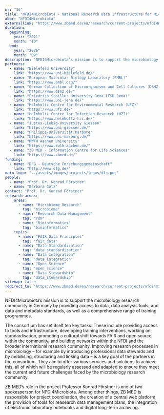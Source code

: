 ```yaml
---
nr: "16"
title: "NFDI4Microbiota - National Research Data Infrastructure for Microbiota Research"
abbr: "NFDI4Microbiota"
externallink: "https://www.zbmed.de/en/research/current-projects/nfdi4microbiota"
duration:
  beginning: 
    year: "2021"
    month: "10"
  end: 
    year: "2026"
    month: "09"
description: "NFDI4Microbiota’s mission is to support the microbiology research community in Germany by providing access to data, data analysis tools, and data and metadata standards, as well as a comprehensive range of training programmes."
partners:
  - name: "Bielefeld University"
    link: "https://www.uni-bielefeld.de/"
  - name: "European Molecular Biology Laboratory (EMBL)"
    link: "https://www.embl.org/"
  - name: "German Collection of Microorganisms and Cell Cultures (DSMZ)"
    link: "https://www.dsmz.de/"
  - name: "Friedrich Schiller University Jena (FSU Jena)"
    link: "https://www.uni-jena.de/"
  - name: "Helmholtz Centre for Environmental Research (UFZ)"
    link: "https://www.ufz.de/"
  - name: "Helmholtz Centre for Infection Research (HZI)"
    link: "https://www.helmholtz-hzi.de/"
  - name: "Justus-Liebig-University Giessen"
    link: "https://www.uni-giessen.de/"
  - name: "Philipps-Universität Marburg"
    link: "https://www.uni-marburg.de/"
  - name: "RWTH Aachen University"
    link: "https://www.rwth-aachen.de/"
  - name: "ZB MED - Information Centre for Life Sciences"
    link: "https://www.zbmed.de/"
funding:
  - name: "DFG - Deutsche Forschungsgemeinschaft"
    link: "http://www.dfg.de/"
main-logo: "../assets/images/projects/logos/dfg.png"
people:
  - name: "Prof. Dr. Konrad Förstner"
  - name: "Barbara Götz"
contact: "Prof. Dr. Konrad Förstner"
research-areas:
    areas:
      - name: "Microbiome Research"
        tag: "microbiome"
      - name: "Research Data Management"
        tag: "rdm"
      - name: "Bioinformatics"
        tag: "bioinformatics"
    topics:
      - name: "FAIR Data Principles"
        tag: "fair_data"
      - name: "Data Standardization"
        tag: "data_standardization"
      - name: "Data Integration"
        tag: "data_integration"
      - name: "Open Science"
        tag: "open_science"
      - name: "Data Stewardship"
        tag: "data_stewardship"
sitemap: false  
redirect_to: "https://www.zbmed.de/en/research/current-projects/nfdi4microbiota"
---
```

NFDI4Microbiota’s mission is to support the microbiology research community in Germany by providing access to data, data analysis tools, and data and metadata standards, as well as a comprehensive range of training programmes.

The consortium has set itself ten key tasks. These include providing access to tools and infrastructure, developing training interventions, working on standardisation, promoting a cultural shift towards FAIR and open source within the community, and building networks within the NFDI and the broader international research community. Improving research processes in microbiology – for example by introducing professional data stewards and by mobilising, structuring and linking data – is a key goal of the partners in the consortium. They aim to offer various services and solutions to achieve this, all of which will be regularly assessed and adapted to ensure they meet the current and future challenges faced by the microbiology research community.

ZB MED’s role in the project
Professor Konrad Förstner is one of two spokesperson for NFDI4Microbiota. Among other things, ZB MED is responsible for project coordination, the creation of a central web platform, the provision of tools for reasearch data management plans, the integration of electronic laboratory notebooks and digital long-term archiving.